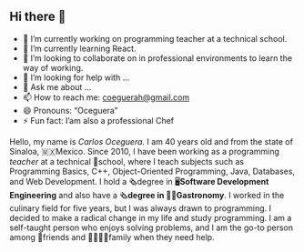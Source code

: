 ## Hi there 👋

- 🔭 I’m currently working on programming teacher at a technical school.
- 🌱 I’m currently learning React.
- 👯 I’m looking to collaborate on in professional environments to learn the way of working.
- 🤔 I’m looking for help with ...
- 💬 Ask me about ...
- 📫 How to reach me: coeguerah@gmail.com
- 😄 Pronouns: “Oceguera”
- ⚡ Fun fact: I’am also a professional Chef

Hello, my name is *Carlos Oceguera*. I am 40 years old and from the state of Sinaloa, :mexico:Mexico. Since 2010, I have been working as a programming *teacher* at a technical 🏫school, where I teach subjects such as Programming Basics, C++, Object-Oriented Programming, Java, Databases, and Web Development. I hold a 🗞degree in 🖥**Software Development Engineering** and also have a 🗞**degree in 👨‍🍳Gastronomy**. I worked in the culinary field for five years, but I was always drawn to programming. I decided to make a radical change in my life and study programming. I am a self-taught person who enjoys solving problems, and I am the go-to person among 🤗friends and 👨‍👩‍👧‍👦family when they need help.


